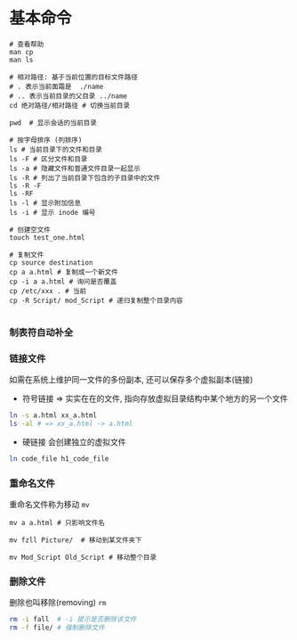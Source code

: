# 基本命令
```shell
# 查看帮助
man cp
man ls 

# 相对路径: 基于当前位置的目标文件路径
# . 表示当前面霜是  ./name
# .. 表示当前目录的父目录 ../name
cd 绝对路径/相对路径 # 切换当前目录

pwd  # 显示会话的当前目录

# 按字母排序 (列排序)
ls # 当前目录下的文件和目录 
ls -F # 区分文件和目录
ls -a # 隐藏文件和普通文件目录一起显示
ls -R # 列出了当前目录下包含的子目录中的文件
ls -R -F  
ls -RF
ls -l # 显示附加信息
ls -i # 显示 inode 编号

# 创建空文件
touch test_one.html

# 复制文件
cp source destination
cp a a.html # 复制成一个新文件
cp -i a a.html # 询问是否覆盖
cp /etc/xxx . # 当前
cp -R Script/ mod_Script # 递归复制整个目录内容


```

### 制表符自动补全

### 链接文件

如需在系统上维护同一文件的多份副本, 还可以保存多个虚拟副本(链接)

- 符号链接 => 实实在在的文件, 指向存放虚拟目录结构中某个地方的另一个文件
```zsh
ln -s a.html xx_a.html
ls -al # => xx_a.html -> a.html
```
- 硬链接 会创建独立的虚拟文件
```zsh
ln code_file h1_code_file
```

### 重命名文件
重命名文件称为移动 `mv`

```shell
mv a a.html # 只影响文件名

mv fzll Picture/  # 移动到某文件夹下

mv Mod_Script Old_Script # 移动整个目录
```

### 删除文件
删除也叫移除(removing) `rm`

```zsh
rm -i fall  # -i 提示是否删除该文件
rm -f file/ # 强制删除文件
```